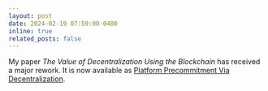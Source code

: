 ```yaml
---
layout: post
date: 2024-02-19 07:59:00-0400
inline: true
related_posts: false
---
```


My paper *The Value of Decentralization Using the Blockchain* has received a major rework. It is now available as [Platform Precommitment Via Decentralization](https://papers.ssrn.com/sol3/papers.cfm?abstract_id=4726356).